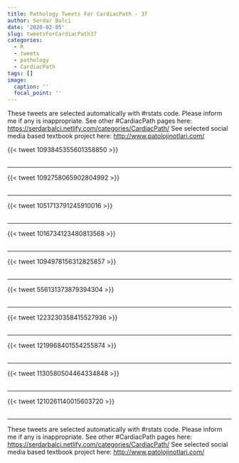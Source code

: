 ```yaml
---
title: Pathology Tweets For CardiacPath - 37
author: Serdar Balci
date: '2020-02-05'
slug: tweetsForCardiacPath37
categories:
  - R
  - tweets
  - pathology
  - CardiacPath
tags: []
image:
  caption: ''
  focal_point: ''
---
```



These tweets are selected automatically with #rstats code. Please inform me if any is inappropriate.
See other #CardiacPath pages here: https://serdarbalci.netlify.com/categories/CardiacPath/ 
See selected social media based textbook project here: http://www.patolojinotlari.com/

{{< tweet 1093845355601358850 >}}
<br>
<br>
<hr>
{{< tweet 1092758065902804992 >}}
<br>
<br>
<hr>
{{< tweet 1051713791245910016 >}}
<br>
<br>
<hr>
{{< tweet 1016734123480813568 >}}
<br>
<br>
<hr>
{{< tweet 1094978156312825857 >}}
<br>
<br>
<hr>
{{< tweet 556131373879394304 >}}
<br>
<br>
<hr>
{{< tweet 1223230358415527936 >}}
<br>
<br>
<hr>
{{< tweet 1219968401554255874 >}}
<br>
<br>
<hr>
{{< tweet 1130580504464334848 >}}
<br>
<br>
<hr>
{{< tweet 1210261140015603720 >}}
<br>
<br>
<hr>


These tweets are selected automatically with #rstats code. Please inform me if any is inappropriate.
See other #CardiacPath pages here: https://serdarbalci.netlify.com/categories/CardiacPath/ 
See selected social media based textbook project here: http://www.patolojinotlari.com/
